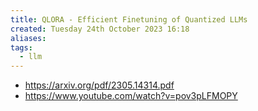 ```yaml
---
title: QLORA - Efficient Finetuning of Quantized LLMs
created: Tuesday 24th October 2023 16:18
aliases: 
tags:
  - llm
---
```

- https://arxiv.org/pdf/2305.14314.pdf
- https://www.youtube.com/watch?v=pov3pLFMOPY